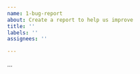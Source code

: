 ```yaml
---
name: 1-bug-report
about: Create a report to help us improve
title: ''
labels: ''
assignees: ''

---
```


...
